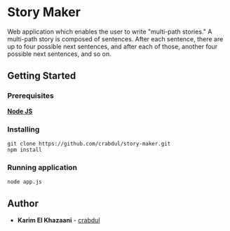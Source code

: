 # Story Maker

Web application which enables the user to write "multi-path stories." A multi-path story is composed of sentences. 
After each sentence, there are up to four possible next sentences, and after each of those, another four possible 
next sentences, and so on.

## Getting Started

### Prerequisites

**[Node JS](https://nodejs.org/en/)** 

### Installing

```
git clone https://github.com/crabdul/story-maker.git
npm install
```
### Running application
```
node app.js
```

## Author

* **Karim El Khazaani** - [crabdul](https://github.com/crabdul)
